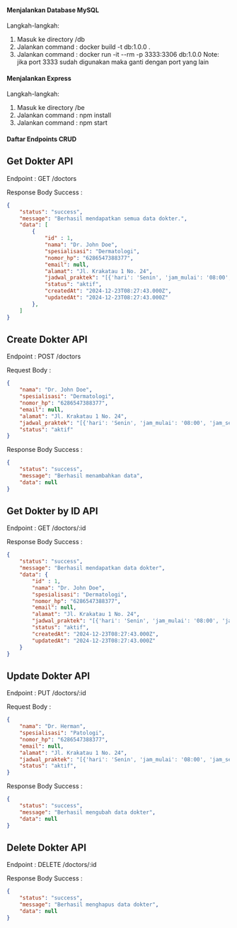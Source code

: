 #### Menjalankan Database MySQL

Langkah-langkah:
1. Masuk ke directory /db
2. Jalankan command : docker build -t db:1.0.0 .
3. Jalankan command : docker run -it --rm -p 3333:3306 db:1.0.0
Note: jika port 3333 sudah digunakan maka ganti dengan port yang lain

#### Menjalankan Express
Langkah-langkah:
1. Masuk ke directory /be
2. Jalankan command : npm install
3. Jalankan command : npm start

#### Daftar Endpoints CRUD

## Get Dokter API

Endpoint : GET /doctors

Response Body Success :

```json
{
    "status": "success",
    "message": "Berhasil mendapatkan semua data dokter.",
    "data": [
        {
            "id" : 1,
            "nama": "Dr. John Doe",
            "spesialisasi": "Dermatologi",
            "nomor_hp": "6286547388377",
            "email": null,
            "alamat": "Jl. Krakatau 1 No. 24",
            "jadwal_praktek": "[{'hari': 'Senin', 'jam_mulai': '08:00', 'jam_selesai': '12:00'},{'hari': 'Rabu', 'jam_mulai': '13:00', 'jam_selesai': '17:00'}]",
            "status": "aktif",
            "createdAt": "2024-12-23T08:27:43.000Z",
            "updatedAt": "2024-12-23T08:27:43.000Z"
        },
    ]
}
```

## Create Dokter API

Endpoint : POST /doctors

Request Body :

```json
{
    "nama": "Dr. John Doe",
    "spesialisasi": "Dermatologi",
    "nomor_hp": "6286547388377",
    "email": null,
    "alamat": "Jl. Krakatau 1 No. 24",
    "jadwal_praktek": "[{'hari': 'Senin', 'jam_mulai': '08:00', 'jam_selesai': '12:00'},{'hari': 'Rabu', 'jam_mulai': '13:00', 'jam_selesai': '17:00'}]",
    "status": "aktif"
}
```

Response Body Success :

```json
{
    "status": "success",
    "message": "Berhasil menambahkan data",
    "data": null
}
```

## Get Dokter by ID API

Endpoint : GET /doctors/:id

Response Body Success :

```json
{
    "status": "success",
    "message": "Berhasil mendapatkan data dokter",
    "data": {
        "id" : 1,
        "nama": "Dr. John Doe",
        "spesialisasi": "Dermatologi",
        "nomor_hp": "6286547388377",
        "email": null,
        "alamat": "Jl. Krakatau 1 No. 24",
        "jadwal_praktek": "[{'hari': 'Senin', 'jam_mulai': '08:00', 'jam_selesai': '12:00'},{'hari': 'Rabu', 'jam_mulai': '13:00', 'jam_selesai': '17:00'}]",
        "status": "aktif",
        "createdAt": "2024-12-23T08:27:43.000Z",
        "updatedAt": "2024-12-23T08:27:43.000Z"
    }
}
```

## Update Dokter API

Endpoint : PUT /doctors/:id

Request Body :

```json
{
    "nama": "Dr. Herman",
    "spesialisasi": "Patologi",
    "nomor_hp": "6286547388377",
    "email": null,
    "alamat": "Jl. Krakatau 1 No. 24",
    "jadwal_praktek": "[{'hari': 'Senin', 'jam_mulai': '08:00', 'jam_selesai': '12:00'},{'hari': 'Rabu', 'jam_mulai': '13:00', 'jam_selesai': '17:00'}]",
    "status": "aktif",
}
```

Response Body Success :

```json
{
    "status": "success",
    "message": "Berhasil mengubah data dokter",
    "data": null
}
```

## Delete Dokter API

Endpoint : DELETE /doctors/:id

Response Body Success :

```json
{
    "status": "success",
    "message": "Berhasil menghapus data dokter",
    "data": null
}
```
